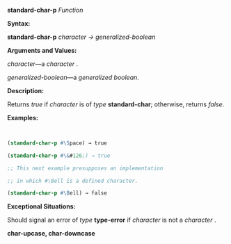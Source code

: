**standard-char-p** *Function* 



**Syntax:** 



**standard-char-p** *character → generalized-boolean* 



**Arguments and Values:** 



*character*—a *character* . 



*generalized-boolean*—a *generalized boolean*. 



**Description:** 



Returns *true* if *character* is of *type* **standard-char**; otherwise, returns *false*. 



**Examples:**
```lisp
 

(standard-char-p #\Space) → true 

(standard-char-p #\&#126;) → true 

;; This next example presupposes an implementation 

;; in which #\Bell is a defined character. 

(standard-char-p #\Bell) → false 


```
**Exceptional Situations:** 



Should signal an error of *type* **type-error** if *character* is not a *character* . 







 



 



**char-upcase, char-downcase** 



